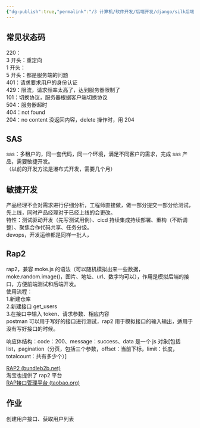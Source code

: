 ```yaml
---
{"dg-publish":true,"permalink":"/3 计算机/软件开发/后端开发/django/silk后端培训Django/20221017培训/","title":"20221017培训"}
---
```



## 常见状态码
220：  
3 开头：重定向  
1 开头：  
5 开头：都是服务端的问题  
401：请求要求用户的身份认证  
429：限流，请求频率太高了，达到服务器限制了  
101：切换协议，服务器根据客户端切换协议  
504：服务器超时  
404：not found  
204：no content 没返回内容，delete 操作时，用 204
## 
## SAS
sas：多租户的，同一套代码，同一个环境，满足不同客户的需求，完成 sas 产品，需要敏捷开发。  
（以前的开发方法是瀑布式开发，需要几个月）

## 敏捷开发
产品经理不会对需求进行仔细分析，工程师直接做，做一部分提交一部分给测试，先上线，同时产品经理对于已经上线的会更改。  
特性：测试驱动开发（先写测试用例）、cicd 持续集成持续部署、重构（不断调整）、聚焦合作代码共享、任务分级。  
devops，开发运维都是同样一批人，

## Rap2
rap2，兼容 moke.js 的语法（可以随机模拟出来一些数据，moke.random.image()，图片、地址、url、数字均可以），作用是模拟后端的接口，方便前端测试和后端开发。  
使用流程：  
1.新建仓库  
2.新建接口 get_users  
3.在接口中输入 token、请求参数、相应内容  
postman 可以用于写好的接口进行测试，rap2 用于模拟接口的输入输出，适用于没有写好接口的时候。

响应体结构：code：200、message：success、data 是一个 js 对象\[包括 list，pagination（分页，包括三个参数，offset：当前下标，limit：长度，totalcount：共有多少个）\]

[RAP2 (bundleb2b.net)](https://rap2-api.bundleb2b.net/account/register)  
淘宝也提供了 rap2 平台  
[RAP接口管理平台 (taobao.org)](http://rap2.taobao.org/)

## 作业
创建用户接口、获取用户列表